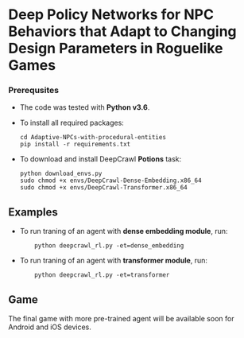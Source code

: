 # Deep Policy Networks for NPC Behaviors that Adapt to Changing Design Parameters in Roguelike Games
### Prerequsites

* The code was tested with **Python v3.6**.

* To install all required packages:
    ```
   cd Adaptive-NPCs-with-procedural-entities
   pip install -r requirements.txt
    ```  
* To download and install DeepCrawl **Potions** task:
    ```
    python download_envs.py
    sudo chmod +x envs/DeepCrawl-Dense-Embedding.x86_64
    sudo chmod +x envs/DeepCrawl-Transformer.x86_64
  
 ## Examples
 * To run traning of an agent with **dense embedding module**, run:
    ```
        python deepcrawl_rl.py -et=dense_embedding
    ```
   
 * To run traning of an agent with **transformer module**, run:
    ```
        python deepcrawl_rl.py -et=transformer
    ```

## Game
The final game with more pre-trained agent will be available soon for Android and iOS devices.
